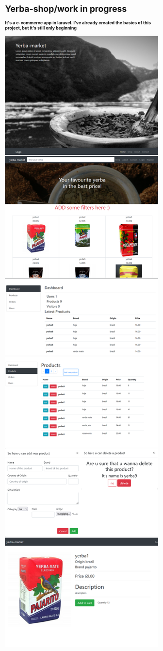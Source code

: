 <h1>Yerba-shop/work in progress</h1>
<h4>It's a e-commerce app in laravel.
I've already created the basics of this project, but it's still only beginning
</h4> 
<img src="images/i.png">
<img src="images/i2.png">
<img src="images/i3.png">
<img src="images/i4.png">
<img src="images/i5.png">
<img src="images/i6.png">

 
  
